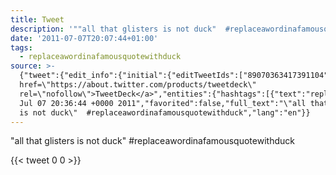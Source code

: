 ```yaml
---
title: Tweet
description: '""all that glisters is not duck"  #replaceawordinafamousquotewithduck"'
date: '2011-07-07T20:07:44+01:00'
tags:
  - replaceawordinafamousquotewithduck
source: >-
  {"tweet":{"edit_info":{"initial":{"editTweetIds":["89070363417391104"],"editableUntil":"2011-07-07T21:36:44.143Z","editsRemaining":"5","isEditEligible":true}},"retweeted":false,"source":"<a
  href=\"https://about.twitter.com/products/tweetdeck\"
  rel=\"nofollow\">TweetDeck</a>","entities":{"hashtags":[{"text":"replaceawordinafamousquotewithduck","indices":["33","68"]}],"symbols":[],"user_mentions":[],"urls":[]},"display_text_range":["0","68"],"favorite_count":"0","id_str":"89070363417391104","truncated":false,"retweet_count":"0","id":"89070363417391104","created_at":"Thu
  Jul 07 20:36:44 +0000 2011","favorited":false,"full_text":"\"all that glisters
  is not duck\"  #replaceawordinafamousquotewithduck","lang":"en"}}
---
```

"all that glisters is not duck"  #replaceawordinafamousquotewithduck
    
{{< tweet 0 0 >}}
    
